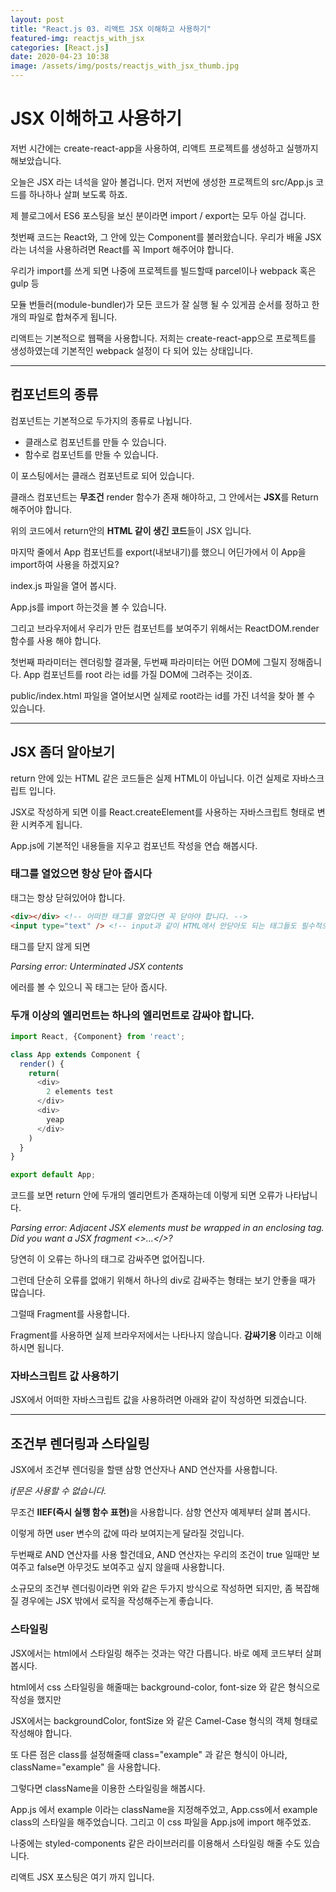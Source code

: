 ```yaml
---
layout: post
title: "React.js 03. 리액트 JSX 이해하고 사용하기"
featured-img: reactjs_with_jsx
categories: [React.js]
date: 2020-04-23 10:38
image: /assets/img/posts/reactjs_with_jsx_thumb.jpg
---
```


# JSX 이해하고 사용하기

저번 시간에는 create-react-app을 사용하여, 리액트 프로젝트를 생성하고 실행까지 해보았습니다.

오늘은 JSX 라는 녀석을 알아 볼겁니다. 먼저 저번에 생성한 프로젝트의 src/App.js 코드를 하나하나 살펴 보도록 하죠.

<script src="https://gist.github.com/gwanwoodev/93fd2c558fe1bbfe9a33552174207b92.js"></script>

제 블로그에서 ES6 포스팅을 보신 분이라면 import / export는 모두 아실 겁니다.

첫번째 코드는 React와, 그 안에 있는 Component를 불러왔습니다.
우리가 배울 JSX라는 녀석을 사용하려면 React를 꼭 Import 해주어야 합니다.

우리가 import를 쓰게 되면 나중에 프로젝트를 빌드할때 parcel이나 webpack 혹은 gulp 등

모듈 번들러(module-bundler)가 모든 코드가 잘 실행 될 수 있게끔 순서를 정하고 한개의 파일로 합쳐주게 됩니다.

리액트는 기본적으로 웹팩을 사용합니다. 저희는 create-react-app으로 프로젝트를 생성하였는데 기본적인 webpack 설정이 다 되어 있는 상태입니다.

***

## 컴포넌트의 종류

컴포넌트는 기본적으로 두가지의 종류로 나뉩니다.

* 클래스로 컴포넌트를 만들 수 있습니다.
* 함수로 컴포넌트를 만들 수 있습니다.

이 포스팅에서는 클래스 컴포넌트로 되어 있습니다.

클래스 컴포넌트는 <b>무조건</b> render 함수가 존재 해야하고, 그 안에서는 <b>JSX</b>를 Return 해주어야 합니다.

위의 코드에서 return안의 <b>HTML 같이 생긴 코드</b>들이 JSX 입니다.

마지막 줄에서 App 컴포넌트를 export(내보내기)를 했으니 어딘가에서 이 App을 import하여 사용을 하겠지요?

index.js 파일을 열어 봅시다.

<script src="https://gist.github.com/gwanwoodev/0e95edabbdf72283373b745a775f8b1e.js"></script>

App.js를 import 하는것을 볼 수 있습니다.

그리고 브라우저에서 우리가 만든 컴포넌트를 보여주기 위해서는 ReactDOM.render 함수를 사용 해야 합니다.

첫번째 파라미터는 렌더링할 결과물, 두번째 파라미터는 어떤 DOM에 그릴지 정해줍니다.
App 컴포넌트를 root 라는 id를 가질 DOM에 그려주는 것이죠.

public/index.html 파일을 열어보시면 실제로 root라는 id를 가진 녀석을 찾아 볼 수 있습니다.

***

## JSX 좀더 알아보기

return 안에 있는 HTML 같은 코드들은 실제 HTML이 아닙니다. 이건 실제로 자바스크립트 입니다.

JSX로 작성하게 되면 이를 React.createElement를 사용하는 자바스크립트 형태로 변환 시켜주게 됩니다.

App.js에 기본적인 내용들을 지우고 컴포넌트 작성을 연습 해봅시다.

<script src="https://gist.github.com/gwanwoodev/5189331acfb1107909e0351c8084e521.js"></script>

### 태그를 열었으면 항상 닫아 줍시다

태그는 항상 닫혀있어야 합니다.

```html
<div></div> <!-- 어떠한 태그를 열었다면 꼭 닫아야 합니다. -->
<input type="text" /> <!-- input과 같이 HTML에서 안닫아도 되는 태그들도 필수적으로 닫아야 합니다. -->
```

태그를 닫지 않게 되면 

<i>Parsing error: Unterminated JSX contents</i> 

에러를 볼 수 있으니 꼭 태그는 닫아 줍시다.

### 두개 이상의 엘리먼트는 하나의 엘리먼트로 감싸야 합니다.

```javascript
import React, {Component} from 'react';

class App extends Component {
  render() {
    return(
      <div>
        2 elements test
      </div>
      <div>
        yeap
      </div>
    )
  }
}

export default App;
```

코드를 보면 return 안에 두개의 엘리먼트가 존재하는데 이렇게 되면 오류가 나타납니다.

<i>Parsing error: Adjacent JSX elements must be wrapped in an enclosing tag. Did you want a JSX fragment <>...</>?</i>

당연히 이 오류는 하나의 태그로 감싸주면 없어집니다.

<script src="https://gist.github.com/gwanwoodev/d02f68fb2146f538f65f1cb5d02b89a9.js"></script>

그런데 단순히 오류를 없애기 위해서 하나의 div로 감싸주는 형태는 보기 안좋을 때가 많습니다.

그럴때 Fragment를 사용합니다.

<script src="https://gist.github.com/gwanwoodev/82c7f92fac4980e1a04aaa85aaf8e885.js"></script>

Fragment를 사용하면 실제 브라우저에서는 나타나지 않습니다. <b>감싸기용</b> 이라고 이해하시면 됩니다.

### 자바스크립트 값 사용하기

JSX에서 어떠한 자바스크립트 값을 사용하려면 아래와 같이 작성하면 되겠습니다.

<script src="https://gist.github.com/gwanwoodev/47b2c776a175643bcd908fc07ea1e8b3.js"></script>

*** 

## 조건부 렌더링과 스타일링

JSX에서 조건부 렌더링을 할땐 삼항 연산자나 AND 연산자를 사용합니다.

<i>if문은 사용할 수 없습니다.</i>

무조건 <b>IIEF(즉시 실행 함수 표현)</b>을 사용합니다.
삼항 연산자 예제부터 살펴 봅시다.

<script src="https://gist.github.com/gwanwoodev/4650d63b20be685534f37987b09d9eea.js"></script>

이렇게 하면 user 변수의 값에 따라 보여지는게 달라질 것입니다.

두번째로 AND 연산자를 사용 할건데요, AND 연산자는 우리의 조건이 true 일때만 보여주고
false면 아무것도 보여주고 싶지 않을때 사용합니다.

<script src="https://gist.github.com/gwanwoodev/1bfc8618c27dd42c5fa4e37701b776a6.js"></script>

소규모의 조건부 렌더링이라면 위와 같은 두가지 방식으로 작성하면 되지만,
좀 복잡해질 경우에는 JSX 밖에서 로직을 작성해주는게 좋습니다.

### 스타일링

JSX에서는 html에서 스타일링 해주는 것과는 약간 다릅니다. 바로 예제 코드부터 살펴 봅시다.

<script src="https://gist.github.com/gwanwoodev/c4714284f3c71c1255e1078a5241f30c.js"></script>

html에서 css 스타일링을 해줄때는 background-color, font-size 와 같은 형식으로 작성을 했지만

JSX에서는 backgroundColor, fontSize 와 같은 Camel-Case 형식의 객체 형태로 작성해야 합니다.

또 다른 점은  class를 설정해줄때 class="example" 과 같은 형식이 아니라,
className="example" 을 사용합니다.

그렇다면 className을 이용한 스타일링을 해봅시다.

<script src="https://gist.github.com/gwanwoodev/d9c6477c11493bcc8f77b1b52798fa25.js"></script>

<script src="https://gist.github.com/gwanwoodev/da57e8f3f2c2cb8874fcb952fd159dfc.js"></script>

App.js 에서 example 이라는 className을 지정해주었고, App.css에서 example class의 스타일을 해주었습니다. 그리고 이 css 파일을 App.js에 import 해주었죠.

나중에는 styled-components 같은 라이브러리를 이용해서 스타일링 해줄 수도 있습니다.

리액트 JSX 포스팅은 여기 까지 입니다.